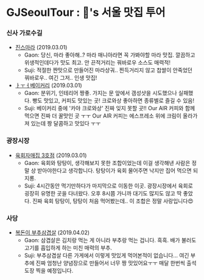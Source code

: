 # GJSeoulTour : 🍆's 서울 맛집 투어

### 신사 가로수길
- [진스마라](https://store.naver.com/restaurants/detail?entry=plt&id=175694662&query=%EC%A7%84%EC%8A%A4%EB%A7%88%EB%9D%BC) (2019.03.01)
  - Gaon: 당신, 마라 좋아해..? 마라 매니아라면 꼭 가봐야할 마라 맛집. 깔끔하고 위생적인데다가 맛도 최고. 안 끈적거리는 꿔바로우 소스도 매력적!
  - Suji: 적절한 짠맛으로 만들어진 마라샹궈.. 찐득거리지 않고 찹쌀이 안죽었던 꿔바로우.. 여긴 그저.. 인생 맛집!
- [ㅏㅜㅓ베이커리](https://store.naver.com/restaurants/detail?id=1207253764) (2019.03.01)
  - Gaon: 분위기, 인테리어 짱좋. 가지는 문 앞에서 갬성샷을 시도했으나 실패했다. 빵도 맛있고, 커피도 맛있는 곳! 크로와상 좋아하면 종류별로 즐길 수 있음!
  - Suji: 베이커리 중에 '카야 크로와상' 진짜 잊지 못할 곳!! Our AIR 커피와 함께 먹으면 진짜 더 꿀맛인 곳 ㅜㅜ Our AIR 커피는 에스프레소 위에 크림이 올라가져 있는데 짱 달콤하고 맛있다 ㅜㅜ

### 광장시장
- [육회자매집 3호점](https://store.naver.com/restaurants/detail?id=1278209080) (2019.03.01)
  - Gaon: 육회와 탕탕이, 생각해보지 못한 조합이었는데 이걸 생각해낸 사람은 정말 상 받아야한다고 생각합니다. 탕탕이가 육회 물어주면 낙지만 집어 먹으면 되지롱.
  - Suji: 4시간동안 먹기만하다가 마지막으로 이동한 이곳. 광장시장에서 육회로 굉장히 유명한 곳을 다녀왔다. 오후 8시쯤 가니까 대기도 많지도 않고 딱 좋았다. 진짜 육회 탕탕이, 탕탕이 처음 먹어봤는데.. 이 조합은 정말 사랑입니다😍

### 사당
- [복돈이 부추삼겹살](https://store.naver.com/restaurants/detail?entry=plt&id=21559392&query=복돈이%20부추삼겹살) (2019.04.02)
  - Gaon: 삼겹살은 김치랑 먹는 게 아니라 부추랑 먹는 겁니다. 흑흑. 배가 불러도 고기를 흡입하게 하는 미친 매력의 부추.
  - Suji: 부추삼겹살 다른 가게에서 이렇게 맛있게 먹어본적이 없습니다... 여긴 부추에 진짜 엄청난 양념장으로 만들어서 너무 짱 맛있어요ㅜㅜ 매달 한번씩 출석 도장 찍을 예정입니다.
